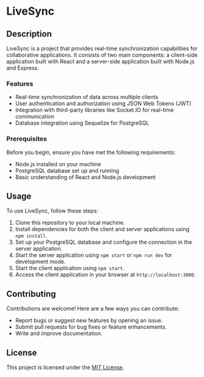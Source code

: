 # LiveSync

## Description

LiveSync is a project that provides real-time synchronization capabilities for collaborative applications. It consists of two main components: a client-side application built with React and a server-side application built with Node.js and Express.

### Features

- Real-time synchronization of data across multiple clients
- User authentication and authorization using JSON Web Tokens (JWT)
- Integration with third-party libraries like Socket.IO for real-time communication
- Database integration using Sequelize for PostgreSQL

### Prerequisites

Before you begin, ensure you have met the following requirements:

- Node.js installed on your machine
- PostgreSQL database set up and running
- Basic understanding of React and Node.js development

## Usage

To use LiveSync, follow these steps:

1. Clone this repository to your local machine.
2. Install dependencies for both the client and server applications using `npm install`.
3. Set up your PostgreSQL database and configure the connection in the server application.
4. Start the server application using `npm start` or `npm run dev` for development mode.
5. Start the client application using `npm start`.
6. Access the client application in your browser at `http://localhost:3000`.

## Contributing

Contributions are welcome! Here are a few ways you can contribute:

- Report bugs or suggest new features by opening an issue.
- Submit pull requests for bug fixes or feature enhancements.
- Write and improve documentation.

## License

This project is licensed under the [MIT License](LICENSE).
